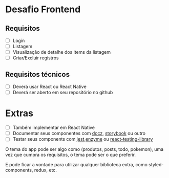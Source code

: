 # Desafio Frontend

## Requisitos

- [ ] Login
- [ ] Listagem
- [ ] Visualização de detalhe dos items da listagem
- [ ] Criar/Excluir registros

## Requisitos técnicos
- [ ] Deverá usar React ou React Native
- [ ] Deverá ser aberto em seu repositório no github

# Extras
- [ ] Também implementar em React Native
- [ ] Documentar seus componentes com [docz](https://www.docz.site/), [storybook](https://storybook.js.org/) ou outro
- [ ] Testar seus components com [jest](https://jestjs.io/),[enzyme](https://github.com/airbnb/enzyme) ou [react-testing-library](https://github.com/kentcdodds/react-testing-library)

O tema do app pode ser algo como (produtos, posts, todo, pokemon), uma vez que cumpra os requisitos, o tema pode ser o que preferir.

E pode ficar a vontade para utilizar qualquer biblioteca extra, como styled-components, redux, etc.
